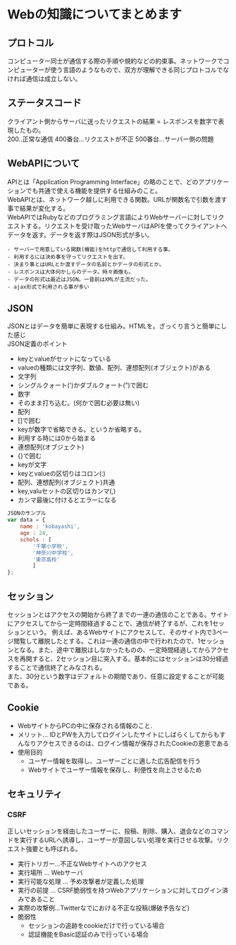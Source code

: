 # Webの知識についてまとめます

## プロトコル
コンピューター同士が通信する際の手順や規約などの約束事。ネットワークでコンピューターが使う言語のようなもので、双方が理解できる同じプロトコルでなければ通信は成立しない。

## ステータスコード
クライアント側からサーバに送ったリクエストの結果 = レスポンスを数字で表現したもの。<br>
200..正常な通信
400番台...リクエストが不正
500番台...サーバー側の問題

## WebAPIについて
APIとは「Application Programming Interface」の略のことで、どのアプリケーションでも共通で使える機能を提供する仕組みのこと。<br>
WebAPIとは、ネットワーク越しに利用できる関数。URLが関数名で引数を渡す事で結果が変化する。<br>
WebAPIではRubyなどのプログラミング言語によりWebサーバーに対してリクエストする。リクエストを受け取ったWebサーバはAPIを使ってクライアントへデータを返す。データを返す際はJSON形式が多い。
```
- サーバーで用意している関数(機能)をhttpで通信して利用する事。
- 利用するには決め事を守ってリクエストを出す。
- 決まり事とはURLとか渡すデータの名前とかデータの形式とか。
- レスポンスは大体何かしらのデータ。時々画像も。
- データの形式は最近はJSON。一昔前はXMLが主流だった。
- ajax形式で利用される事が多い
```
## JSON
JSONとはデータを簡単に表現する仕組み。HTMLを。ざっくり言うと簡単にした感じ<br>
JSON定義のポイント
- keyとvalueがセットになっている
- valueの種類には文字列、数値、配列、連想配列(オブジェクト)がある
- 文字列
- シングルクォート(')かダブルクォート(”)で囲む
- 数字
- そのまま打ち込む。(何かで囲む必要は無い)
- 配列
- []で囲む
- keyが数字で省略できる。というか省略する。
- 利用する時には0から始まる
- 連想配列(オブジェクト)
- {}で囲む
- keyが文字
- keyとvalueの区切りはコロン(:)
- 配列、連想配列(オブジェクト)共通
- key,valuセットの区切りはカンマ(,)
- カンマ最後に付けるとエラーになる

```js
JSONのサンプル
var data = {
    name : 'kobayashi',
    age : 24,
    schols : [
        '千葉小学校',
        '神奈川中学校',
        '東京高校'
        ]
};
```

## セッション
セッションとはアクセスの開始から終了までの一連の通信のことである。サイトにアクセスしてから一定時間経過することで、通信が終了するが、これを1セッションという。
例えば、あるWebサイトにアクセスして、そのサイト内で3ページ閲覧して離脱したとする。これは一連の通信の中で行われたので、1セッションとなる。また、途中で離脱はしなかったものの、一定時間経過してからアクセスを再開すると、2セッション目に突入する。基本的にはセッションは30分経過することで通信終了とみなされる。<br>
また、30分という数字はデフォルトの期間であり、任意に設定することが可能である。

## Cookie
- WebサイトからPCの中に保存される情報のこと.
- メリット... IDとPWを入力してログインしたサイトにしばらくしてからもすんなりアクセスできるのは、ログイン情報が保存されたCookieの恩恵である
- 使用目的
  - ユーザー情報を取得し、ユーザーごとに適した広告配信を行う
  - Webサイトでユーザー情報を保存し、利便性を向上させるため

## セキュリティ<br>
### CSRF
正しいセッションを経由したユーザーに、投稿、削除、購入、退会などのコマンドを実行するURLへ誘導し、ユーザーが意図しない処理を実行させる攻撃。リクエスト強要とも呼ばれる。
- 実行トリガー...不正なWebサイトへのアクセス
- 実行場所 ... Webサーバ
-  実行可能な処理 ... 予め攻撃者が定義した処理
- 実行の前提 ... CSRF脆弱性を持つWebアプリケーションに対してログイン済みであること
- 実際の攻撃例...Twitterなでにおける不正な投稿(爆破予告など)
- 脆弱性
  - セッションの追跡をcookieだけで行っている場合
  - 認証機能をBasic認証のみで行っている場合
